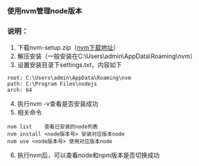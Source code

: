 ### 使用nvm管理node版本
### 说明：
1. 下载nvm-setup.zip（[nvm下载地址](https://github.com/coreybutler/nvm-windows/releases/tag/1.1.7 "nvm")）
2. 解压安装（一般安装在C:\Users\admin\AppData\Roaming\nvm）
3. 设置安装目录下settings.txt，内容如下
```
root: C:\Users\admin\AppData\Roaming\nvm
path: C:\Program Files\nodejs
arch: 64
```
4. 执行nvm -v查看是否安装成功
5. 相关命令
```
nvm list    查看已安装的node列表
nvm install <node版本号> 安装对应版本node
nvm use <node版本号> 使用对应版本node
```
6. 执行nvm后，可以查看node和npm版本是否切换成功